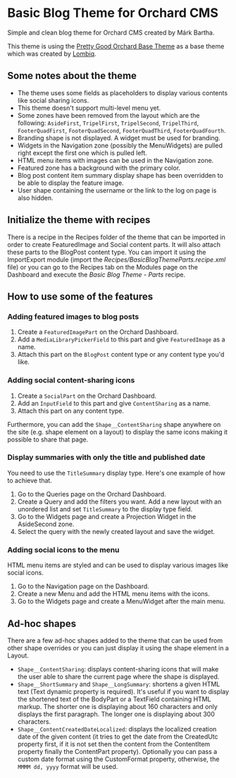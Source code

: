 # Basic Blog Theme for Orchard CMS

Simple and clean blog theme for Orchard CMS created by Márk Bartha. 

This theme is using the [Pretty Good Orchard Base Theme](https://github.com/Lombiq/Pretty-Good-Bootstrap-Base-Theme) as a base theme which was created by [Lombiq](https://lombiq.com).

## Some notes about the theme

* The theme uses some fields as placeholders to display various contents like social sharing icons.
* This theme doesn't support multi-level menu yet.
* Some zones have been removed from the layout which are the following: `AsideFirst`, `TripelFirst`, `TripelSecond`, `TripelThird`, `FooterQuadFirst`, `FooterQuadSecond`, `FooterQuadThird`, `FooterQuadFourth`.
* Branding shape is not displayed. A widget must be used for branding.
* Widgets in the Navigation zone (possibly the MenuWidgets) are pulled right except the first one which is pulled left.
* HTML menu items with images can be used in the Navigation zone.
* Featured zone has a background with the primary color.
* Blog post content item summary display shape has been overridden to be able to display the feature image.
* User shape containing the username or the link to the log on page is also hidden.

## Initialize the theme with recipes

There is a recipe in the Recipes folder of the theme that can be imported in order to create FeaturedImage and Social content parts. It will also attach these parts to the BlogPost content type. You can import it using the ImportExport module (import the *Recipes/BasicBlogThemeParts.recipe.xml* file) or you can go to the Recipes tab on the Modules page on the Dashboard and execute the *Basic Blog Theme - Parts* recipe.

## How to use some of the features

### Adding featured images to blog posts

1. Create a `FeaturedImagePart` on the Orchard Dashboard.
2. Add a `MediaLibraryPickerField` to this part and give `FeaturedImage` as a name.
3. Attach this part on the `BlogPost` content type or any content type you'd like.

### Adding social content-sharing icons

1. Create a `SocialPart` on the Orchard Dashboard.
2. Add an `InputField` to this part and give `ContentSharing` as a name.
3. Attach this part on any content type.

Furthermore, you can add the `Shape__ContentSharing` shape anywhere on the site (e.g. shape element on a layout) to display the same icons making it possible to share that page.

### Display summaries with only the title and published date

You need to use the `TitleSummary` display type. Here's one example of how to achieve that.

1. Go to the Queries page on the Orchard Dashboard.
2. Create a Query and add the filters you want. Add a new layout with an unordered list and set `TitleSummary` to the display type field.
3. Go to the Widgets page and create a Projection Widget in the AsideSecond zone.
4. Select the query with the newly created layout and save the widget.

### Adding social icons to the menu

HTML menu items are styled and can be used to display various images like social icons. 

1. Go to the Navigation page on the Dashboard.
2. Create a new Menu and add the HTML menu items with the icons.
3. Go to the Widgets page and create a MenuWidget after the main menu.

## Ad-hoc shapes

There are a few ad-hoc shapes added to the theme that can be used from other shape overrides or you can just display it using the shape element in a Layout.

* `Shape__ContentSharing`: displays content-sharing icons that will make the user able to share the current page where the shape is displayed.
* `Shape__ShortSummary` and `Shape__LongSummary`: shortens a given HTML text (Text dynamic property is required). It's useful if you want to display the shortened text of the BodyPart or a TextField containing HTML markup. The shorter one is displaying about 160 characters and only displays the first paragraph. The longer one is displaying about 300 characters.
* `Shape__ContentCreatedDateLocalized`: displays the localized creation date of the given content (it tries to get the date from the CreatedUtc property first, if it is not set then the content from the ContentItem property finally the ContentPart property). Optionally you can pass a custom date format using the CustomFormat property, otherwise, the `MMMM dd, yyyy` format will be used.